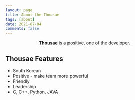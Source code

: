 ```yaml
---
layout: page
title: About the Thousae
tags: [about]
date: 2021-07-04
comments: false
---
```

    
<center><a href="http://thousae.github.io"><b>Thousae</b></a> is a positive, one of the developer.</center>

## Thousae Features
* South Korean
* Positive - make team more powerful
* Friendly
* Leadership
* C, C++, Python, JAVA
